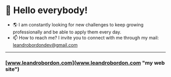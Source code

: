 # 👋  Hello everybody!

 - 🌎 I am constantly looking for new challenges to keep growing professionally and be able to apply them every day.
 - 📫 How to reach me? I invite you to connect with me through my mail: leandrobordondev@gmail.com
***
### [www.leandrobordon.com](www.leandrobordon.com "my web site")
<!---
kosekijsx/kosekijsx is a ✨ special ✨ repository because its `README.md` (this file) appears on your GitHub profile.
You can click the Preview link to take a look at your changes.
--->
